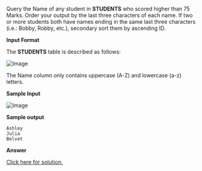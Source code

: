 Query the Name of any student in **STUDENTS** who scored higher than 75 Marks. Order your output by the last three characters of each name. If two or more students both have names ending in the same last three characters (i.e.: Bobby, Robby, etc.), secondary sort them by ascending ID.

**Input Format**

The **STUDENTS** table is described as follows:

![Image](https://s3.amazonaws.com/hr-challenge-images/12896/1443815243-94b941f556-1.png)

The Name column only contains uppercase (A-Z) and lowercase (a-z) letters.

**Sample Input**

![Image](https://s3.amazonaws.com/hr-challenge-images/12896/1443815209-cf4b260993-2.png)

**Sample output**
```
Ashley
Julia
Belvet
```

**Answer**

[Click here for solution.](https://github.com/Autumn-grass/hackerrank_sql_practice/blob/master/Easy/Basic%20selection/A18.sql)
